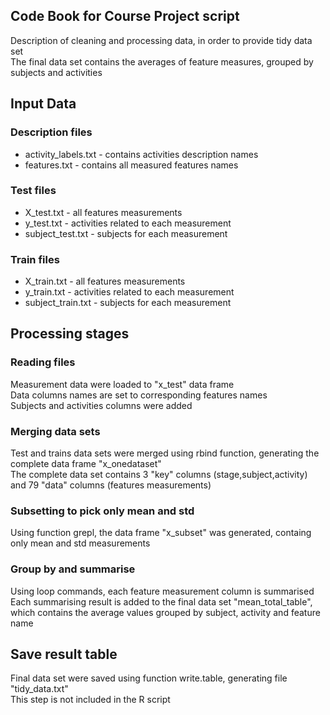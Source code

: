 ## Code Book for Course Project script

Description of cleaning and processing data, in order to provide tidy data set<br />
The final data set contains the averages of feature measures, grouped by subjects and activities

## Input Data

### Description files
* activity_labels.txt - contains activities description names 
* features.txt - contains all measured features names

### Test files
* X_test.txt - all features measurements
* y_test.txt - activities related to each measurement
* subject_test.txt - subjects for each measurement

### Train files
* X_train.txt - all features measurements
* y_train.txt - activities related to each measurement
* subject_train.txt - subjects for each measurement


## Processing stages

### Reading files
Measurement data were loaded to "x_test" data frame<br />
Data columns names are set to corresponding features names<br />
Subjects and activities columns were added

### Merging data sets
Test and trains data sets were merged using rbind function, generating the complete data frame "x_onedataset"<br />
The complete data set contains 3 "key" columns (stage,subject,activity) and 79 "data" columns (features measurements)

### Subsetting to pick only mean and std
Using function grepl, the data frame "x_subset" was generated, containg only mean and std measurements

### Group by and summarise
Using loop commands, each feature measurement column is summarised<br />
Each summarising result is added to the final data set "mean_total_table", which contains the average values grouped by subject, activity and feature name

## Save result table
Final data set were saved using function write.table, generating file "tidy_data.txt"<br />
This step is not included in the R script


